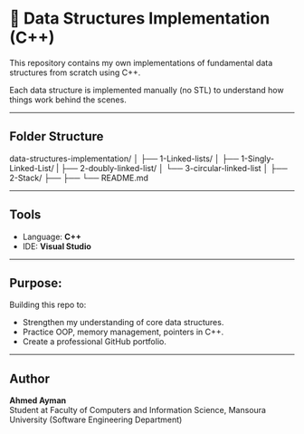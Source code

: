 # 🧱 Data Structures Implementation (C++)

This repository contains my own implementations of fundamental data structures from scratch using C++.

Each data structure is implemented manually (no STL) to understand how things work behind the scenes.

---

## Folder Structure
data-structures-implementation/
│
├── 1-Linked-lists/
│ ├── 1-Singly-Linked-List/
| ├── 2-doubly-linked-list/
│ └── 3-circular-linked-list
│
├── 2-Stack/
├── 
├── 
└── README.md


---

## Tools
- Language: **C++**
- IDE: **Visual Studio**

---

## Purpose:
Building this repo to:
- Strengthen my understanding of core data structures.
- Practice OOP, memory management, pointers in C++.
- Create a professional GitHub portfolio.

---

## Author
**Ahmed Ayman** <br>
Student at Faculty of Computers and Information Science, Mansoura University (Software Engineering Department)
